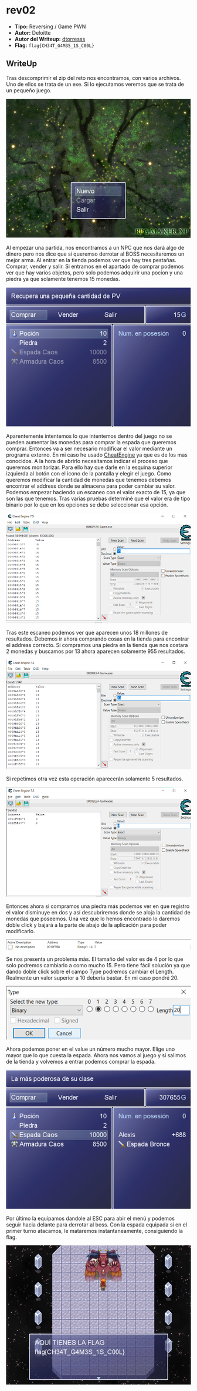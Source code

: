 # rev02 #

- **Tipo:** Reversing / Game PWN
- **Autor:** Deloitte
- **Autor del Writeup:** [dtorresss](https://github.com/dtorresss)
- **Flag:** `flag{CH34T_G4M3S_1S_C00L}`

## WriteUp ##

Tras descomprimir el zip del reto nos encontramos, con varios archivos. Uno de ellos se trata de un exe. Si lo ejecutamos veremos que se trata de un pequeño juego.

![Pantalla Inicial](images/1.png)

Al empezar una partida, nos encontramos a un NPC que nos dará algo de dinero pero nos dice que si queremso derrotar al BOSS necesitaremos un mejor arma.
Al entrar en la tienda podemos ver que hay tres pestañas. Comprar, vender y salir.
Si entramos en el apartado de comprar podemos ver que hay varios objetos, pero solo podemos adquirir una pocion y una piedra ya que solamente tenemos 15 monedas.

![Pantalla Comprar](images/2.png)

Aparentemente intentemos lo que intentemos dentro del juego no se pueden aumentar las monedas para comprar la espada que queremos comprar.
Entonces va a ser necesario modificar el valor mediante un programa externo. En mi caso he usado [CheatEngine](https://www.cheatengine.org) ya que es de los mas conocidos.
A la hora de abrirlo necesitamos indicar el proceso que queremos monitorizar. Para ello hay que darle en la esquina superior izquierda al botón con el icono de la pantalla y elegir el juego.
Como queremos modificar la cantidad de monedas que tenemos debemos encontrar el address donde se almacena para poder cambiar su valor.
Podemos empezar haciendo un escaneo con el valor exacto de 15, ya que son las que tenemos.
Tras varias pruebas determiné que el valor era de tipo binario por lo que en los opciones se debe seleccionar esa opción.

![Primer Escaneo](images/3.png)

Tras este escaneo podemos ver que aparecen unos 18 millones de resultados. Debemos ir ahora comprando cosas en la tienda para encontrar el address correcto.
Si compramos una piedra en la tienda que nos costara 2 monedas y buscamos por 13 ahora aparecen solamente 955 resultados.

![Segundo Escaneo](images/4.png)

Si repetimos otra vez esta operación aparecerán solamente 5 resultados. 

![Tercer Escaneo](images/5.png)

Entonces ahora si compramos una piedra más podemos ver en que registro el valor disminuye en dos y así descubriremos donde se aloja la cantidad de monedas que poseemos.
Una vez que lo hemos encontrado lo daremos doble click y bajará a la parte de abajo de la aplicación para poder modificarlo.

![Valor Encontrado](images/6.png)

Se nos presenta un problema más. El tamaño del valor es de 4 por lo que solo podremos cambiarlo a como mucho 15. Pero tiene fácil solución ya que dando doble click sobre el campo Type podremos cambiar el Length. Realmente un valor superior a 10 debería bastar. En mi caso pondré 20.

![Modificar length](images/7.png)

Ahora podemos poner en el value un número mucho mayor. Elige uno mayor que lo que cuesta la espada. Ahora nos vamos al juego y si salimos de la tienda y volvemos a entrar podemos comprar la espada.

![Espada Comprada](images/8.png)

Por último la equipamos dandole al ESC para abir el menú y podemos seguir hacia delante para derrotar al boss.
Con la espada equipada si en el primer turno atacamos, le mataremos instantaneamente, consiguiendo la flag.

![Boss Matado](images/9.png)
